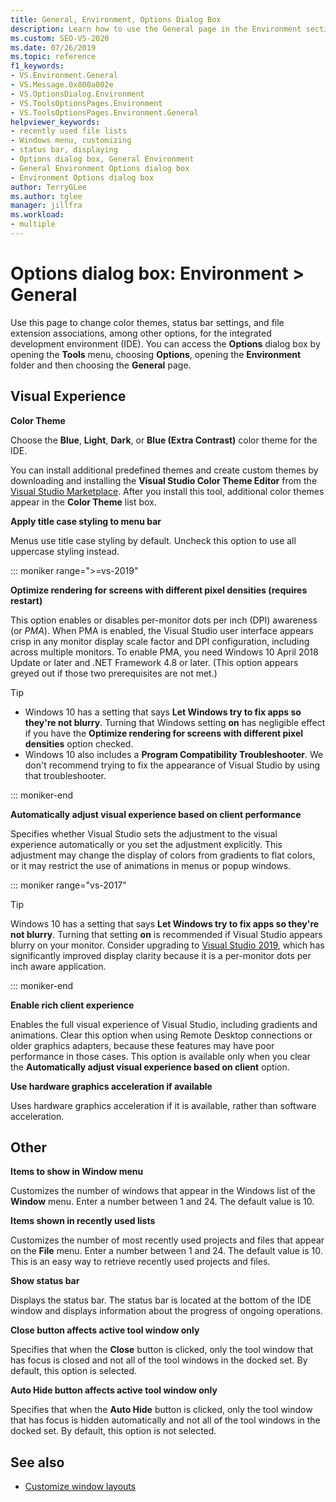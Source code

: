 ```yaml
---
title: General, Environment, Options Dialog Box
description: Learn how to use the General page in the Environment section to change color themes, status bar settings, file extension associations, and more for the IDE.
ms.custom: SEO-VS-2020
ms.date: 07/26/2019
ms.topic: reference
f1_keywords:
- VS.Environment.General
- VS.Message.0x800a002e
- VS.OptionsDialog.Environment
- VS.ToolsOptionsPages.Environment
- VS.ToolsOptionsPages.Environment.General
helpviewer_keywords:
- recently used file lists
- Windows menu, customizing
- status bar, displaying
- Options dialog box, General Environment
- General Environment Options dialog box
- Environment Options dialog box
author: TerryGLee
ms.author: tglee
manager: jillfra
ms.workload:
- multiple
---
```

# Options dialog box: Environment \> General

Use this page to change color themes, status bar settings, and file extension associations, among other options, for the integrated development environment (IDE). You can access the **Options** dialog box by opening the **Tools** menu, choosing **Options**, opening the **Environment** folder and then choosing the **General** page.

## Visual Experience

**Color Theme**

Choose the **Blue**, **Light**, **Dark**, or **Blue (Extra Contrast)** color theme for the IDE.

You can install additional predefined themes and create custom themes by downloading and installing the **Visual Studio Color Theme Editor** from the [Visual Studio Marketplace](https://marketplace.visualstudio.com/items?itemName=VisualStudioPlatformTeam.VisualStudio2017ColorThemeEditor). After you install this tool, additional color themes appear in the **Color Theme** list box.

**Apply title case styling to menu bar**

Menus use title case styling by default. Uncheck this option to use all uppercase styling instead.

::: moniker range=">=vs-2019"

**Optimize rendering for screens with different pixel densities (requires restart)**

This option enables or disables per-monitor dots per inch (DPI) awareness (or *PMA*). When PMA is enabled, the Visual Studio user interface appears crisp in any monitor display scale factor and DPI configuration, including across multiple monitors. To enable PMA, you need Windows 10 April 2018 Update or later and .NET Framework 4.8 or later. (This option appears greyed out if those two prerequisites are not met.)

> [!TIP]
> - Windows 10 has a setting that says **Let Windows try to fix apps so they're not blurry**. Turning that Windows setting **on** has negligible effect if you have the **Optimize rendering for screens with different pixel densities** option checked.
> - Windows 10 also includes a **Program Compatibility Troubleshooter**. We don't recommend trying to fix the appearance of Visual Studio by using that troubleshooter.

::: moniker-end

**Automatically adjust visual experience based on client performance**

Specifies whether Visual Studio sets the adjustment to the visual experience automatically or you set the adjustment explicitly. This adjustment may change the display of colors from gradients to flat colors, or it may restrict the use of animations in menus or popup windows.

::: moniker range="vs-2017"

> [!TIP]
> Windows 10 has a setting that says **Let Windows try to fix apps so they're not blurry**. Turning that setting **on** is recommended if Visual Studio appears blurry on your monitor. Consider upgrading to [Visual Studio 2019](https://visualstudio.microsoft.com/downloads), which has significantly improved display clarity because it is a per-monitor dots per inch aware application.

::: moniker-end

**Enable rich client experience**

Enables the full visual experience of Visual Studio, including gradients and animations. Clear this option when using Remote Desktop connections or older graphics adapters, because these features may have poor performance in those cases. This option is available only when you clear the **Automatically adjust visual experience based on client** option.

**Use hardware graphics acceleration if available**

Uses hardware graphics acceleration if it is available, rather than software acceleration.

## Other

**Items to show in Window menu**

Customizes the number of windows that appear in the Windows list of the **Window** menu. Enter a number between 1 and 24. The default value is 10.

**Items shown in recently used lists**

Customizes the number of most recently used projects and files that appear on the **File** menu. Enter a number between 1 and 24. The default value is 10. This is an easy way to retrieve recently used projects and files.

**Show status bar**

Displays the status bar. The status bar is located at the bottom of the IDE window and displays information about the progress of ongoing operations.

**Close button affects active tool window only**

Specifies that when the **Close** button is clicked, only the tool window that has focus is closed and not all of the tool windows in the docked set. By default, this option is selected.

**Auto Hide button affects active tool window only**

Specifies that when the **Auto Hide** button is clicked, only the tool window that has focus is hidden automatically and not all of the tool windows in the docked set. By default, this option is not selected.

## See also

- [Customize window layouts](../../ide/customizing-window-layouts-in-visual-studio.md)
